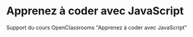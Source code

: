 # Apprenez à coder avec JavaScript

Support du cours OpenClassrooms "Apprenez à coder avec JavaScript"
